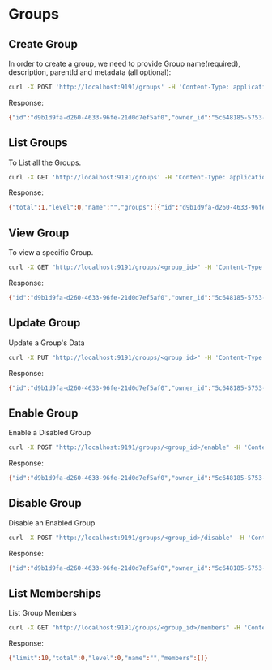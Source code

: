 # Groups

## Create Group
In order to create a group, we need to provide Group name(required), description, parentId and metadata (all optional):
```bash
curl -X POST 'http://localhost:9191/groups' -H 'Content-Type: application/json' -H "Authorization: Bearer <access_token>" -d '{"name": "group01"}'
```

Response:
```bash
{"id":"d9b1d9fa-d260-4633-96fe-21d0d7ef5af0","owner_id":"5c648185-5753-4ee9-bab6-93278d7b06b4","name":"group01","level":0,"path":"","created_at":"2023-05-23T14:23:47.414943Z","updated_at":"2023-05-23T14:23:47.414943Z","status":"enabled"}
```

## List Groups
To List all the Groups.

```bash
curl -X GET 'http://localhost:9191/groups' -H 'Content-Type: application/json' -H "Authorization: Bearer <access_token>"
```

Response:
```bash
{"total":1,"level":0,"name":"","groups":[{"id":"d9b1d9fa-d260-4633-96fe-21d0d7ef5af0","owner_id":"5c648185-5753-4ee9-bab6-93278d7b06b4","name":"group01","level":0,"path":"","created_at":"2023-05-23T14:23:47.414943Z","updated_at":"2023-05-23T14:23:47.414943Z","status":"enabled"}]}
```

## View Group
To view a specific Group.

```bash
curl -X GET "http://localhost:9191/groups/<group_id>" -H 'Content-Type: application/json' -H "Authorization: Bearer <access_token>"
```

Response:
```bash
{"id":"d9b1d9fa-d260-4633-96fe-21d0d7ef5af0","owner_id":"5c648185-5753-4ee9-bab6-93278d7b06b4","name":"group01","level":0,"path":"","created_at":"2023-05-23T14:23:47.414943Z","updated_at":"2023-05-23T14:23:47.414943Z","status":"enabled"}
```

## Update Group
Update a Group's Data

```bash
curl -X PUT "http://localhost:9191/groups/<group_id>" -H 'Content-Type: application/json' -H "Authorization: Bearer <access_token>" -d '{"name": "New Group Name","metadata": {},"description": "New Description Added"}'
```

Response:
```bash
{"id":"d9b1d9fa-d260-4633-96fe-21d0d7ef5af0","owner_id":"5c648185-5753-4ee9-bab6-93278d7b06b4","name":"New Group Name","description":"New Description Added","level":0,"path":"","created_at":"2023-05-23T14:23:47.414943Z","updated_at":"2023-05-24T12:01:26.857983Z","status":"enabled"}
```

## Enable Group
Enable a Disabled Group
```bash
curl -X POST "http://localhost:9191/groups/<group_id>/enable" -H 'Content-Type: application/json' -H "Authorization: Bearer <access_token>"
```

Response:
```bash
{"id":"d9b1d9fa-d260-4633-96fe-21d0d7ef5af0","owner_id":"5c648185-5753-4ee9-bab6-93278d7b06b4","name":"New Group Name","description":"New Description Added","level":0,"path":"","created_at":"2023-05-23T14:23:47.414943Z","updated_at":"2023-05-24T12:01:26.857983Z","status":"enabled"}
```

## Disable Group
Disable an Enabled Group
```bash
curl -X POST "http://localhost:9191/groups/<group_id>/disable" -H 'Content-Type: application/json' -H "Authorization: Bearer <access_token>"
```

Response:
```bash
{"id":"d9b1d9fa-d260-4633-96fe-21d0d7ef5af0","owner_id":"5c648185-5753-4ee9-bab6-93278d7b06b4","name":"New Group Name","description":"New Description Added","level":0,"path":"","created_at":"2023-05-23T14:23:47.414943Z","updated_at":"2023-05-24T12:01:26.857983Z","status":"disabled"}
```

## List Memberships
List Group Members

```bash
curl -X GET "http://localhost:9191/groups/<group_id>/members" -H 'Content-Type: application/json' -H "Authorization: Bearer <access_token>"
```

Response:
```bash
{"limit":10,"total":0,"level":0,"name":"","members":[]}
```